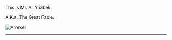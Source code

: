 This is Mr. Ali Yazbek. 

A.K.a. The Great Fable.


![Arrexel](https://www.hackthebox.eu/badge/image/1050032)



_________________________________
